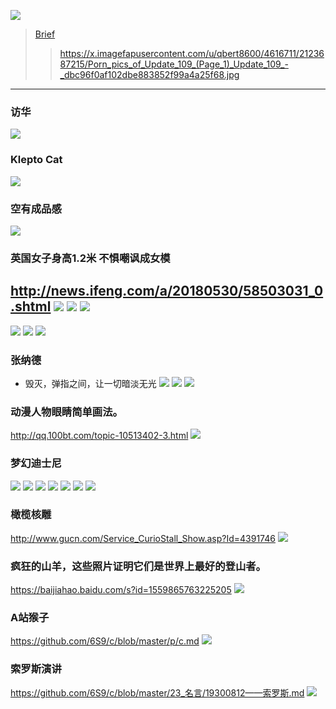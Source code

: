 ![](https://x.imagefapusercontent.com/u/qbert8600/4616711/2123687215/Porn_pics_of_Update_109_(Page_1)_Update_109_-_dbc96f0af102dbe883852f99a4a25f68.jpg)
>[Brief](https://x.imagefapusercontent.com/u/qbert8600/4616711/2123687215/Porn_pics_of_Update_109_(Page_1)_Update_109_-_dbc96f0af102dbe883852f99a4a25f68.jpg)
>>https://x.imagefapusercontent.com/u/qbert8600/4616711/2123687215/Porn_pics_of_Update_109_(Page_1)_Update_109_-_dbc96f0af102dbe883852f99a4a25f68.jpg
---
### 访华
![](http://pic7.dwnews.net/20180619/2f55fa69fabc37b4fe4cb6f8ff7830bd_w.jpg)
### Klepto Cat
![](https://i.pinimg.com/736x/46/07/d2/4607d2a478d605c5266c0217a8ac4eed--cat-games-japanese-cat.jpg)
### 空有成品感
![](https://3.bp.blogspot.com/-mAq-wFzwmS0/U_HX980HrTI/AAAAAAAABdA/L0NfLqYYkas/s1600/Screen%2BShot%2B2014-08-18%2Bat%2B6.39.36%2Bpm.png)
### 英国女子身高1.2米 不惧嘲讽成女模
http://news.ifeng.com/a/20180530/58503031_0.shtml
![](http://d.ifengimg.com/mw978_mh598/p0.ifengimg.com/cmpp/2018/05/30/06/2be5da98-790e-4efa-9774-5cabf413261d_size223_w1024_h1024.jpg)
![](http://d.ifengimg.com/mw978_mh598/p3.ifengimg.com/cmpp/2018/05/30/06/0eea3e40-cf45-4d65-9cd5-62d8983880a1_size213_w819_h1024.jpg)
![](http://d.ifengimg.com/mw978_mh598/p0.ifengimg.com/cmpp/2018/05/30/06/4841a2fe-010a-4894-9871-5bac4b013755_size167_w683_h1024.jpg)
---
![](http://p0.ifengimg.com/pmop/2018/0530/A324E7B8016BC6FACCC6E82CB7EA4310ED0B90241_size70_w1080_h608.jpeg)
![](https://i9.fuskator.com/large/-ThZ9at7o9Y/Blonde-India-Summer-with-Nice-Feet-Wearing-Stockings-9.jpg)
![](https://i9.fuskator.com/large/agl1pLNWBym/image-7.jpg)
### 张纳德
- 毁灭，弹指之间，让一切暗淡无光
![](https://img14.360buyimg.com/n0/jfs/t7759/139/521471015/75567/f25d6454/5994003cNb509da45.jpg)
![](https://img30.360buyimg.com/popWareDetail/jfs/t16999/284/2037051826/558682/ff2d8f8e/5ae1978eNc42762a9.jpg)
![](https://img30.360buyimg.com/popWareDetail/jfs/t7084/345/2279808029/388679/bf9d7e9/5994005aN91392f32.jpg)
### 动漫人物眼睛简单画法。
http://qq.100bt.com/topic-10513402-3.html
![](http://img2.a0bi.com/upload/ttq/20150620/1434780505376.jpg)
### 梦幻迪士尼
![](https://static2.aniimg.com/upload/20170507/228/4/3/J/p=700/43JEEF.jpg)
![](https://static2.aniimg.com/upload/20170507/228/7/3/J/p=700/73JEEF.jpg)
![](https://static2.aniimg.com/upload/20170507/228/G/4/J/p=700/G4JEEF.jpg)
![](https://static2.aniimg.com/upload/20170507/228/J/4/J/p=700/J4JEEF.jpg)
![](https://pbs.twimg.com/media/DW0G9YNXcAATtGc.jpg)
![](https://pbs.twimg.com/media/DUD_-OMU0AADY7Q.jpg)
![](http://x.imagefapusercontent.com/u/luck99/7347598/1739918149/MickeyTurnedOn.gif)
### 橄榄核雕
http://www.gucn.com/Service_CurioStall_Show.asp?Id=4391746
![](http://file5.gucn.com/file2/CurioPicfile/20120617/Gucn_20120617344855075540Pic4.jpg)
### 疯狂的山羊，这些照片证明它们是世界上最好的登山者。
https://baijiahao.baidu.com/s?id=1559865763225205
![](http://img.mp.sohu.com/upload/20170711/a7c69071b33340cfa623830bffa2caf9_th.png)
### A站猴子
https://github.com/6S9/c/blob/master/p/c.md
![](http://www.iresearch.tv/wp-content/uploads/2017/07/acfun-e1479914122573.png)
### 索罗斯演讲
https://github.com/6S9/c/blob/master/23_名言/19300812——索罗斯.md
![](http://p1.ifengimg.com/a/2018_05/a19d943cdff8b22_size19_w500_h347.jpg)